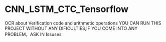 # CNN_LSTM_CTC_Tensorflow
 OCR about Verification code and arithmetic operations
YOU CAN RUN THIS PROJECT WITHOUT ANY DIFICULTIES,IF YOU COME INTO ANY PROBLEM，ASK IN Issuses 
